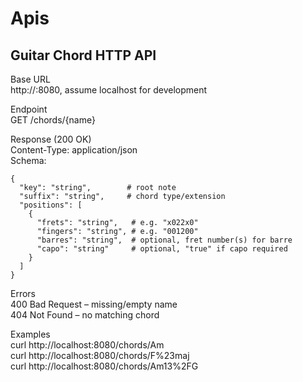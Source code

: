 # Apis

## Guitar Chord HTTP API

Base URL  
http://<host>:8080, assume localhost for development

Endpoint  
GET /chords/{name}

Response (200 OK)  
Content-Type: application/json  
Schema:

    {
      "key": "string",        # root note
      "suffix": "string",     # chord type/extension
      "positions": [
        {
          "frets": "string",   # e.g. "x022x0"
          "fingers": "string", # e.g. "001200"
          "barres": "string",  # optional, fret number(s) for barre
          "capo": "string"     # optional, "true" if capo required
        }
      ]
    }

Errors  
400 Bad Request – missing/empty name  
404 Not Found – no matching chord

Examples  
curl http://localhost:8080/chords/Am  
curl http://localhost:8080/chords/F%23maj  
curl http://localhost:8080/chords/Am13%2FG
